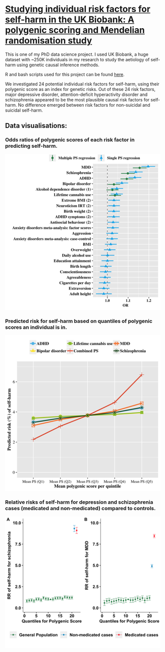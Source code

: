 # [Studying individual risk factors for self-harm in the UK Biobank: A polygenic scoring and Mendelian randomisation study](https://kai-lim.github.io/UKB_selfharm/)

This is one of my PhD data science project. I used UK Biobank, a huge dataset with ~250K individuals in my research to study the aetiology of self-harm using genetic causal inference methods. 

R and bash scripts used for this project can be found [here](https://kai-lim.github.io/UKB_selfharm/). 

We investigated 24 potential individual risk factors for self-harm, using their polygenic score as an index for genetic risks. Out of these 24 risk factors, major depressive disorder, attention-deficit hyperactivity disorder and schizophrenia appeared to be the most plausible causal risk factors for self-harm.
No difference emerged between risk factors for non-suicidal and suicidal self-harm.


## Data visualisations:

### Odds ratios of polygenic scores of each risk factor in predicting self-harm. 
![Fig_2](https://github.com/kai-lim/UKB_selfharm/blob/main/Figure_2_20_Feb_2020.jpg)

### Predicted risk for self-harm based on quantiles of polygenic scores an individual is in. 
![Fig3](https://github.com/kai-lim/UKB_selfharm/blob/main/Figure_3_20_Feb_2020.jpg)


### Relative risks of self-harm for depression and schizophrenia cases (medicated and non-medicated) compared to controls.
![Fig4](https://github.com/kai-lim/UKB_selfharm/blob/main/Figure_4_20_Feb_2020.jpg)
